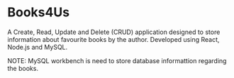 # Books4Us
A Create, Read, Update and Delete (CRUD) application designed to store information about favourite books by the author. Developed using React, Node.js and MySQL.

NOTE: MySQL workbench is need to store database informattion regarding the books.
